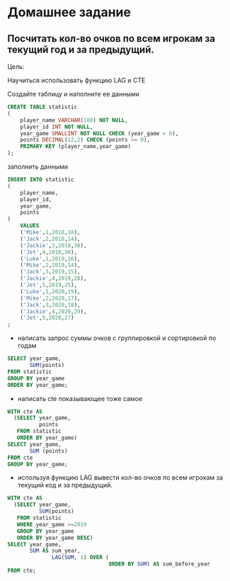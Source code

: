 # Домашнее задание
## Посчитать кол-во очков по всем игрокам за текущий год и за предыдущий.
Цель:

Научиться использовать функцию LAG и CTE

Создайте таблицу и наполните ее данными
``` sql
CREATE TABLE statistic
( 
    player_name VARCHAR(100) NOT NULL,
    player_id INT NOT NULL,
    year_game SMALLINT NOT NULL CHECK (year_game > 0),
    points DECIMAL(12,2) CHECK (points >= 0),
    PRIMARY KEY (player_name,year_game) 
);
```
заполнить данными
``` sql
INSERT INTO statistic
(
    player_name,
    player_id,
    year_game,
    points
) 
    VALUES 
    ('Mike',1,2018,18),
    ('Jack',2,2018,14),
    ('Jackie',3,2018,30),
    ('Jet',4,2018,30),
    ('Luke',1,2019,16),
    ('Mike',2,2019,14),
    ('Jack',3,2019,15),
    ('Jackie',4,2019,28),
    ('Jet',5,2019,25),
    ('Luke',1,2020,19),
    ('Mike',2,2020,17),
    ('Jack',3,2020,18),
    ('Jackie',4,2020,29),
    ('Jet',5,2020,27)
;
```
- написать запрос суммы очков с группировкой и сортировкой по годам
``` sql
SELECT year_game,
       SUM(points)
FROM statistic
GROUP BY year_game
ORDER BY year_game;
```
- написать cte показывающее тоже самое
``` sql
WITH cte AS
  (SELECT year_game,
          points
   FROM statistic
   ORDER BY year_game)
SELECT year_game,
       SUM (points)
FROM cte
GROUP BY year_game;
```
- используя функцию LAG вывести кол-во очков по всем игрокам за текущий код и за предыдущий.
``` sql
WITH cte AS
  (SELECT year_game,
          SUM(points)
   FROM statistic
   WHERE year_game >=2019
   GROUP BY year_game
   ORDER BY year_game DESC)
SELECT year_game,
       SUM AS sum_year,
              LAG(SUM, 1) OVER (
                                ORDER BY SUM) AS sum_before_year
FROM cte;
```
